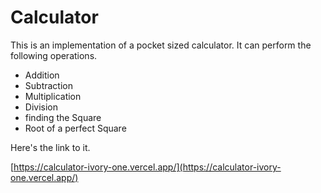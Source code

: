 # Calculator

This is an implementation of a pocket sized calculator. It can perform the following operations.

- Addition
- Subtraction
- Multiplication
- Division
- finding the Square
- Root of a perfect Square

Here's the link to it. 

[https://calculator-ivory-one.vercel.app/](https://calculator-ivory-one.vercel.app/)

